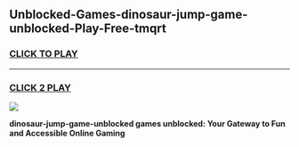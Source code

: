 
## Unblocked-Games-dinosaur-jump-game-unblocked-Play-Free-tmqrt
<h3>
<a href="https://premium76.site?title=dinosaur-jump-game-unblocked&ref=19M">CLICK TO PLAY</a></h3>
<hr>

<h3>
<a href="https://premium76.site?title=dinosaur-jump-game-unblocked&ref=19M">CLICK 2 PLAY</a>
  
</h3>

<a href="https://premium76.site?title=dinosaur-jump-game-unblocked&ref=19M"><img src="https://clearcache.store/games.png"></a>


**dinosaur-jump-game-unblocked games unblocked: Your Gateway to Fun and Accessible Online Gaming**
